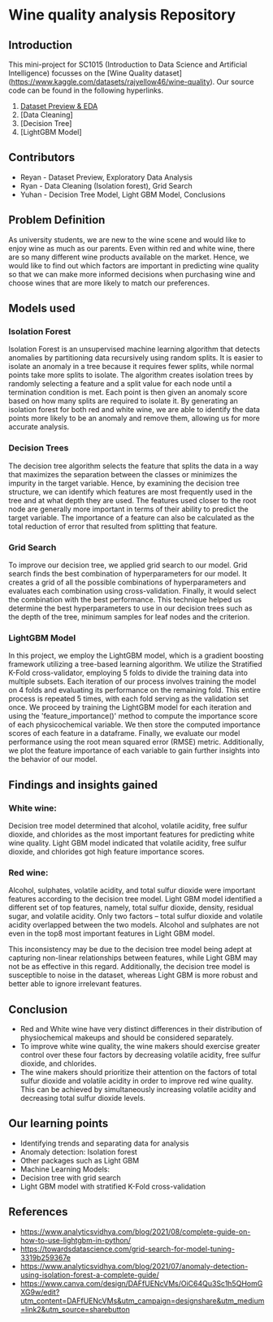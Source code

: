 # Wine quality analysis Repository

## Introduction

This mini-project for SC1015 (Introduction to Data Science and Artificial Intelligence) focusses on the [Wine Quality dataset] (https://www.kaggle.com/datasets/rajyellow46/wine-quality). Our source code can be found in the following hyperlinks.

1. [Dataset Preview & EDA](https://github.com/reeethong/SC1015Project/blob/main/%5BFINAL%20SUBMISSION%5D%20SC1015%20Wine%20Mini%20Project%20.ipynb)
2. [Data Cleaning]
3. [Decision Tree]
4. [LightGBM Model]

## Contributors 
- Reyan - Dataset Preview, Exploratory Data Analysis 
- Ryan - Data Cleaning (Isolation forest), Grid Search
- Yuhan -  Decision Tree Model, Light GBM Model, Conclusions

## Problem Definition
As university students, we are new to the wine scene and would like to enjoy wine as much as our parents. Even within red and white wine, there are so many different wine products available on the market. Hence, we would like to find out which factors are important in predicting wine quality so that we can make more informed decisions when purchasing wine and choose wines that are more likely to match our preferences. 

## Models used
### Isolation Forest

Isolation Forest is an unsupervised machine learning algorithm that detects anomalies by partitioning data recursively using random splits.  It is easier to isolate an anomaly in a tree because it requires fewer splits, while normal points take more splits to isolate. The algorithm creates isolation trees by randomly selecting a feature and a split value for each node until a termination condition is met. Each point is then given an anomaly score based on how many splits are required to isolate it. By generating an isolation forest for both red and white wine, we are able to identify the data points more likely to be an anomaly and remove them, allowing us for more accurate analysis.

### Decision Trees

The decision tree algorithm selects the feature that splits the data in a way that maximizes the separation between the classes or minimizes the impurity in the target variable. Hence, by examining the decision tree structure, we can identify which features are most frequently used in the tree and at what depth they are used. The features used closer to the root node are generally more important in terms of their ability to predict the target variable. The importance of a feature can also be calculated as the total reduction of error that resulted from splitting that feature.

### Grid Search

To improve our decision tree, we applied grid search to our model. Grid search finds the best combination of hyperparameters for our model. It creates a grid of all the possible combinations of hyperparameters and evaluates each combination using cross-validation. Finally, it would select the combination with the best performance. This technique helped us determine the best hyperparameters to use in our decision trees such as the depth of the tree, minimum samples for leaf nodes and the criterion.

### LightGBM Model

In this project, we employ the LightGBM model, which is a gradient boosting framework utilizing a tree-based learning algorithm. We utilize the Stratified K-Fold cross-validator, employing 5 folds to divide the training data into multiple subsets. Each iteration of our process involves training the model on 4 folds and evaluating its performance on the remaining fold. This entire process is repeated 5 times, with each fold serving as the validation set once.
We proceed by training the LightGBM model for each iteration and using the 'feature_importance()' method to compute the importance score of each physicochemical variable. We then store the computed importance scores of each feature in a dataframe.
Finally, we evaluate our model performance using the root mean squared error (RMSE) metric. Additionally, we plot the feature importance of each variable to gain further insights into the behavior of our model.

## Findings and insights gained
### White wine:
Decision tree model determined that alcohol, volatile acidity, free sulfur dioxide, and chlorides as the most important features for predicting white wine quality. 
Light GBM model indicated that volatile acidity, free sulfur dioxide, and chlorides got high feature importance scores.

### Red wine:
Alcohol, sulphates, volatile acidity, and total sulfur dioxide were important features according to the decision tree model. 
Light GBM model identified a different set of top features, namely, total sulfur dioxide, density, residual sugar, and volatile acidity. 
Only two factors – total sulfur dioxide and volatile acidity overlapped between the two models. Alcohol and sulphates are not even in the top8 most important features in Light GBM model. 

This inconsistency may be due to the decision tree model being adept at capturing non-linear relationships between features, while Light GBM may not be as effective in this regard. Additionally, the decision tree model is susceptible to noise in the dataset, whereas Light GBM is more robust and better able to ignore irrelevant features.


## Conclusion
- Red and White wine have very distinct differences in their distribution of physiochemical makeups and should be considered separately.
- To improve white wine quality, the wine makers should exercise greater control over these four factors by decreasing volatile acidity, free sulfur dioxide, and chlorides.
- The wine makers should prioritize their attention on the factors of total sulfur dioxide and volatile acidity in order to improve red wine quality. This can be achieved by simultaneously increasing volatile acidity and decreasing total sulfur dioxide levels.

## Our learning points 
- Identifying trends and separating data for analysis
- Anomaly detection: Isolation forest
- Other packages such as Light GBM
- Machine Learning Models:
- Decision tree with grid search
- Light GBM model with stratified K-Fold cross-validation

## References
- https://www.analyticsvidhya.com/blog/2021/08/complete-guide-on-how-to-use-lightgbm-in-python/
- https://towardsdatascience.com/grid-search-for-model-tuning-3319b259367e
- https://www.analyticsvidhya.com/blog/2021/07/anomaly-detection-using-isolation-forest-a-complete-guide/
- https://www.canva.com/design/DAFfUENcVMs/OiC64Qu3Sc1h5QHomGXG9w/edit?utm_content=DAFfUENcVMs&utm_campaign=designshare&utm_medium=link2&utm_source=sharebutton
